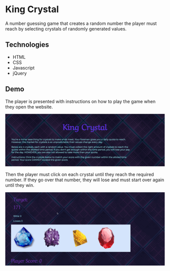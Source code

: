 # King Crystal

A number guessing game that creates a random number the player must reach by selecting crystals of randomly generated values.

## Technologies

- HTML
- CSS
- Javascript
- jQuery

## Demo
The player is presented with instructions on how to play the game when they open the website.

![alt text](READMEpics/title.png)

Then the player must click on each crystal until they reach the required number. If they go over that number, they will lose and must start over again until they win.

![alt text](READMEpics/crystalDemo.gif)
